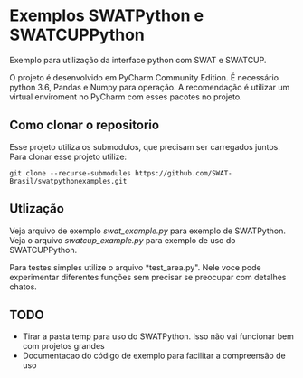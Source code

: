 # Exemplos SWATPython e SWATCUPPython
Exemplo para utilização da interface python com SWAT e SWATCUP.

O projeto é desenvolvido em PyCharm Community Edition. É necessário
python 3.6, Pandas e Numpy para operação. A recomendação é utilizar 
um virtual enviroment no PyCharm com esses pacotes no projeto.

## Como clonar o repositorio
Esse projeto utiliza os submodulos, que precisam ser carregados juntos.
Para clonar esse projeto utilize:

```git clone --recurse-submodules https://github.com/SWAT-Brasil/swatpythonexamples.git```

## Utlização
Veja arquivo de exemplo *swat_example.py* para exemplo de SWATPython.
Veja o arquivo *swatcup_example.py* para exemplo de uso do SWATCUPPython.

Para testes simples utilize o arquivo *test_area.py". Nele voce pode experimentar
diferentes funções sem precisar se preocupar com detalhes chatos.

## TODO
- Tirar a pasta temp para uso do SWATPython. Isso não vai funcionar bem com projetos
grandes
- Documentacao do código de exemplo para facilitar a compreensão de uso

